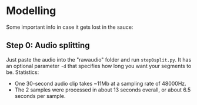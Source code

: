 # Modelling
Some important info in case it gets lost in the sauce:

## Step 0: Audio splitting
Just paste the audio into the "rawaudio" folder and run `step0split.py`. It has an optional parameter `-d` that specifies how long you want your segments to be.
Statistics:
 - One 30-second audio clip takes ~11Mb at a sampling rate of 48000Hz.
 - The 2 samples were processed in about 13 seconds overall, or about 6.5 seconds per sample.
